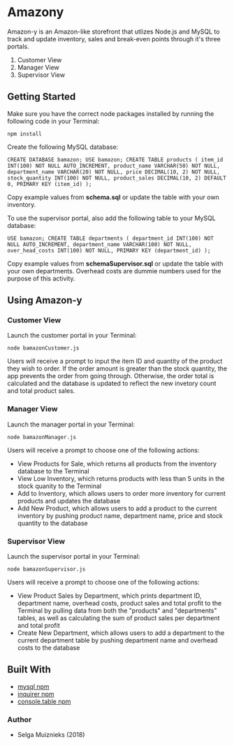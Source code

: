 # Amazony

Amazon-y is an Amazon-like storefront that utlizes Node.js and MySQL to track and update inventory, sales and break-even points through it's three portals.

1. Customer View
2. Manager View
3. Supervisor View

## Getting Started

Make sure you have the correct node packages installed by running the following code in your Terminal:

`npm install`

Create the following MySQL database:

`CREATE DATABASE bamazon;
USE bamazon;
CREATE TABLE products (
item_id INT(100) NOT NULL AUTO_INCREMENT,
product_name VARCHAR(50) NOT NULL,
department_name VARCHAR(20) NOT NULL,
price DECIMAL(10, 2) NOT NULL,
stock_quantity INT(100) NOT NULL,
product_sales DECIMAL(10, 2) DEFAULT 0,
PRIMARY KEY (item_id)
);`

Copy example values from **schema.sql** or update the table with your own inventory.

To use the supervisor portal, also add the following table to your MySQL database:

`USE bamazon;
CREATE TABLE departments (
department_id INT(100) NOT NULL AUTO_INCREMENT,
department_name VARCHAR(100) NOT NULL,
over_head_costs INT(100) NOT NULL,
PRIMARY KEY (department_id)
);`

Copy example values from **schemaSupervisor.sql** or update the table with your own departments. Overhead costs are dummie numbers used for the purpose of this activity.

## Using Amazon-y

### Customer View

Launch the customer portal in your Terminal:

`node bamazonCustomer.js`

Users will receive a prompt to input the item ID and quantity of the product they wish to order. If the order amount is greater than the stock quantity, the app prevents the order from going through. Otherwise, the order total is calculated and the database is updated to reflect the new invetory count and total product sales.

### Manager View

Launch the manager portal in your Terminal:

`node bamazonManager.js`

Users will receive a prompt to choose one of the following actions:

* View Products for Sale, which returns all products from the inventory database to the Terminal
* View Low Inventory, which returns products with less than 5 units in the stock quanity to the Terminal
* Add to Inventory, which allows users to order more inventory for current products and updates the database
* Add New Product, which allows users to add a product to the current inventory by pushing product name, department name, price and stock quantity to the database

### Supervisor View

Launch the supervisor portal in your Terminal:

`node bamazonSupervisor.js`

Users will receive a prompt to choose one of the following actions:

* View Product Sales by Department, which prints department ID, department name, overhead costs, product sales and total profit to the Terminal by pulling data from both the "products" and "departments" tables, as well as calculating the sum of product sales per department and total profit
* Create New Department, which allows users to add a department to the current department table by pushing department name and overhead costs to the database

## Built With

* [mysql npm](https://www.npmjs.com/package/mysql)
* [inquirer npm](https://www.npmjs.com/package/inquirer)
* [console.table npm](https://www.npmjs.com/package/console.table)

### Author

* Selga Muiznieks (2018)

